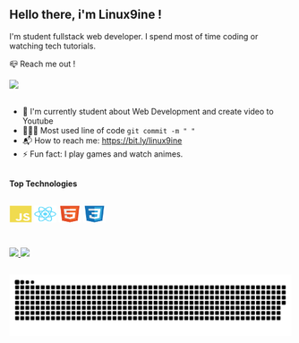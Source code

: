 ## Hello there, i'm Linux9ine !

I'm student fullstack web developer. I spend most of time coding or watching tech tutorials.

📪 Reach me out !

<div> 
  <a href="https://instagram.com/linux9ine" target="_blank"><img src="https://img.shields.io/badge/-Instagram-%23E4405F?style=for-the-badge&logo=instagram&logoColor=white"></a>
  
  ##  
  
  * 🔭 I'm currently student about Web Development and create video to Youtube
  * 👨🏿‍💻 Most used line of code ``` git commit -m " " ``` 
  * 📬 How to reach me: https://bit.ly/linux9ine
  * ⚡️ Fun fact: I play games and watch animes.
  
  ##  
  
  **Top Technologies**
  
  <div style="display: inline_block"><br>
  <img align="center" alt="linux9ine-Js" height="30" width="40" src="https://raw.githubusercontent.com/devicons/devicon/master/icons/javascript/javascript-plain.svg">
  <img align="center" alt="linux9ine-React" height="30" width="40" src="https://raw.githubusercontent.com/devicons/devicon/master/icons/react/react-original.svg">
  <img align="center" alt="linux9ine-HTML" height="30" width="40" src="https://raw.githubusercontent.com/devicons/devicon/master/icons/html5/html5-original.svg">
  <img align="center" alt="linux9ine-CSS" height="30" width="40" src="https://raw.githubusercontent.com/devicons/devicon/master/icons/css3/css3-original.svg">
</div>
  
  
&nbsp;
<div>
  <a href="https://github.com/linux9ine">
  <img height="180em" src="https://github-readme-stats.vercel.app/api?username=linux9ine&show_icons=true&theme=omni&include_all_commits=true&count_private=true"/>
    
    
  <img height="180em" src="https://github-readme-stats.vercel.app/api/top-langs/?username=linux9ine&layout=compact&langs_count=16&theme=omni"/>
</div>

<div>

##  

  ![Snake animation](https://github.com/linux9ine/linux9ine/blob/output/github-contribution-grid-snake.svg)
</div>
